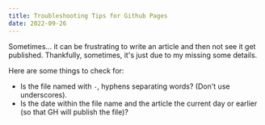 ```yaml
---
title: Troubleshooting Tips for Github Pages
date: 2022-09-26
---
```


Sometimes... it can be frustrating to write an article and then not see it get published. Thankfully, sometimes, it's just due to my missing some details.

Here are some things to check for:
- Is the file named with `-`, hyphens separating words? (Don't use underscores).
- Is the date within the file name and the article the current day or earlier (so that GH will publish the file)?